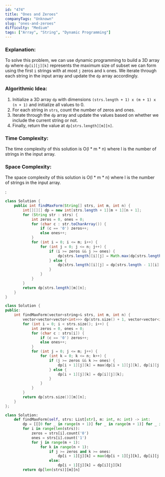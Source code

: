 ```yaml
---
id: "474"
title: "Ones and Zeroes"
companyTags: "Unknown"
slug: "ones-and-zeroes"
difficulty: "Medium"
tags: ["Array", "String", "Dynamic Programming"]
---
```


### Explanation:
To solve this problem, we can use dynamic programming to build a 3D array `dp` where `dp[i][j][k]` represents the maximum size of subset we can form using the first `i` strings with at most `j` zeros and `k` ones. We iterate through each string in the input array and update the `dp` array accordingly.

### Algorithmic Idea:
1. Initialize a 3D array `dp` with dimensions `(strs.length + 1) x (m + 1) x (n + 1)` and initialize all values to 0.
2. For each string in `strs`, count the number of zeros and ones.
3. Iterate through the `dp` array and update the values based on whether we include the current string or not.
4. Finally, return the value at `dp[strs.length][m][n]`.

### Time Complexity:
The time complexity of this solution is O(l * m * n) where l is the number of strings in the input array.

### Space Complexity:
The space complexity of this solution is O(l * m * n) where l is the number of strings in the input array.

:

```java
class Solution {
    public int findMaxForm(String[] strs, int m, int n) {
        int[][][] dp = new int[strs.length + 1][m + 1][n + 1];
        for (String str : strs) {
            int zeros = 0, ones = 0;
            for (char c : str.toCharArray()) {
                if (c == '0') zeros++;
                else ones++;
            }
            for (int i = 0; i <= m; i++) {
                for (int j = 0; j <= n; j++) {
                    if (i >= zeros && j >= ones) {
                        dp[strs.length][i][j] = Math.max(dp[strs.length][i][j], dp[strs.length - 1][i - zeros][j - ones] + 1);
                    } else {
                        dp[strs.length][i][j] = dp[strs.length - 1][i][j];
                    }
                }
            }
        }
        return dp[strs.length][m][n];
    }
}
```

```cpp
class Solution {
public:
    int findMaxForm(vector<string>& strs, int m, int n) {
        vector<vector<vector<int>>> dp(strs.size() + 1, vector<vector<int>>(m + 1, vector<int>(n + 1)));
        for (int i = 0; i < strs.size(); i++) {
            int zeros = 0, ones = 0;
            for (char c : strs[i]) {
                if (c == '0') zeros++;
                else ones++;
            }
            for (int j = 0; j <= m; j++) {
                for (int k = 0; k <= n; k++) {
                    if (j >= zeros && k >= ones) {
                        dp[i + 1][j][k] = max(dp[i + 1][j][k], dp[i][j - zeros][k - ones] + 1);
                    } else {
                        dp[i + 1][j][k] = dp[i][j][k];
                    }
                }
            }
        }
        return dp[strs.size()][m][n];
    }
};
```

```python
class Solution:
    def findMaxForm(self, strs: List[str], m: int, n: int) -> int:
        dp = [[[0 for _ in range(n + 1)] for _ in range(m + 1)] for _ in range(len(strs) + 1)]
        for i in range(len(strs)):
            zeros = strs[i].count('0')
            ones = strs[i].count('1')
            for j in range(m + 1):
                for k in range(n + 1):
                    if j >= zeros and k >= ones:
                        dp[i + 1][j][k] = max(dp[i + 1][j][k], dp[i][j - zeros][k - ones] + 1)
                    else:
                        dp[i + 1][j][k] = dp[i][j][k]
        return dp[len(strs)][m][n]
```